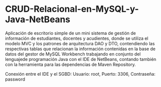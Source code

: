 # CRUD-Relacional-en-MySQL-y-Java-NetBeans
Aplicación de escritorio simple de un mini sistema de gestión de información de estudiantes, docentes y acudientes, donde se utiliza el modelo MVC y los patrones de arquitectura DAO y DTO, contendiendo las respectivas tablas que relacionan la información contenidas en la base de datos del gestor de MySQL Workbench trabajando en conjunto del lenguajede programación Java con el IDE de NetBeans, contando también con la herramienta para las dependencias de Maven Repository.

Conexión entre el IDE y el SGBD:
Usuario: root,
Puerto: 3306,
Contraseña: password
